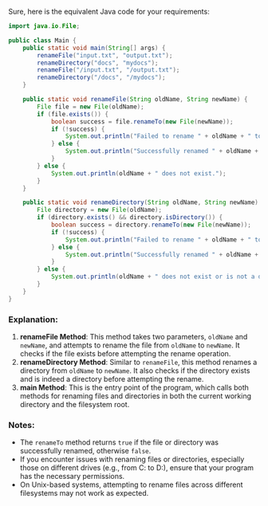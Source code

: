 Sure, here is the equivalent Java code for your requirements:

```java
import java.io.File;

public class Main {
    public static void main(String[] args) {
        renameFile("input.txt", "output.txt");
        renameDirectory("docs", "mydocs");
        renameFile("/input.txt", "/output.txt");
        renameDirectory("/docs", "/mydocs");
    }

    public static void renameFile(String oldName, String newName) {
        File file = new File(oldName);
        if (file.exists()) {
            boolean success = file.renameTo(new File(newName));
            if (!success) {
                System.out.println("Failed to rename " + oldName + " to " + newName);
            } else {
                System.out.println("Successfully renamed " + oldName + " to " + newName);
            }
        } else {
            System.out.println(oldName + " does not exist.");
        }
    }

    public static void renameDirectory(String oldName, String newName) {
        File directory = new File(oldName);
        if (directory.exists() && directory.isDirectory()) {
            boolean success = directory.renameTo(new File(newName));
            if (!success) {
                System.out.println("Failed to rename " + oldName + " to " + newName);
            } else {
                System.out.println("Successfully renamed " + oldName + " to " + newName);
            }
        } else {
            System.out.println(oldName + " does not exist or is not a directory.");
        }
    }
}
```

### Explanation:
1. **renameFile Method**: This method takes two parameters, `oldName` and `newName`, and attempts to rename the file from `oldName` to `newName`. It checks if the file exists before attempting the rename operation.
2. **renameDirectory Method**: Similar to `renameFile`, this method renames a directory from `oldName` to `newName`. It also checks if the directory exists and is indeed a directory before attempting the rename.
3. **main Method**: This is the entry point of the program, which calls both methods for renaming files and directories in both the current working directory and the filesystem root.

### Notes:
- The `renameTo` method returns `true` if the file or directory was successfully renamed, otherwise `false`.
- If you encounter issues with renaming files or directories, especially those on different drives (e.g., from C: to D:), ensure that your program has the necessary permissions.
- On Unix-based systems, attempting to rename files across different filesystems may not work as expected.

